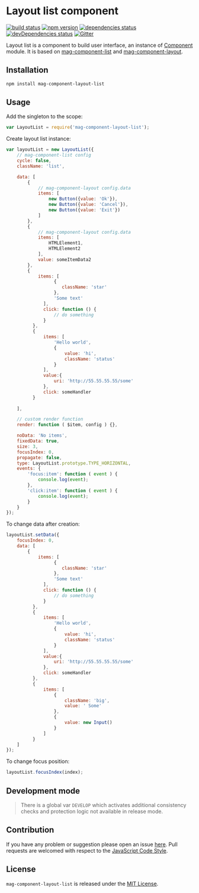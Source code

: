 Layout list component
=====================

[![build status](https://img.shields.io/travis/magsdk/component-layout-list.svg?style=flat-square)](https://travis-ci.org/magsdk/component-layout-list)
[![npm version](https://img.shields.io/npm/v/mag-component-layout-list.svg?style=flat-square)](https://www.npmjs.com/package/mag-component-layout-list)
[![dependencies status](https://img.shields.io/david/magsdk/component-layout-list.svg?style=flat-square)](https://david-dm.org/magsdk/component-layout-list)
[![devDependencies status](https://img.shields.io/david/dev/magsdk/component-layout-list.svg?style=flat-square)](https://david-dm.org/magsdk/component-layout-list?type=dev)
[![Gitter](https://img.shields.io/badge/gitter-join%20chat-blue.svg?style=flat-square)](https://gitter.im/DarkPark/magsdk)


Layout list is a component to build user interface, an instance of [Component](https://github.com/stbsdk/component) module.
It is based on [mag-component-list](https://github.com/magsdk/component-list) and [mag-component-layout](https://github.com/magsdk/component-layout).


## Installation ##

```bash
npm install mag-component-layout-list
```


## Usage ##

Add the singleton to the scope:

```js
var LayoutList = require('mag-component-layout-list');
```

Create layout list instance:

```js
var layoutList = new LayoutList({
    // mag-component-list config
    cycle: false,
    className: 'list',

    data: [
        {
            // mag-component-layout config.data
            items: [
                new Button({value: 'Ok'}),
                new Button({value: 'Cancel'}),
                new Button({value: 'Exit'})
            ]
        },
        {
            // mag-component-layout config.data
            items: [
                HTMLElement1,
                HTMLElement2
            ],
            value: someItemData2
        },
        {
            items: [
                  {
                     className: 'star'
                  },
                  'Some text'
              ],
              click: function () {
                  // do something
              }
          },
          {
              items: [
                  'Hello world',
                  {
                      value: 'hi',
                      className: 'status'
                  }
              ],
              value:{
                  uri: 'http://55.55.55.55/some'
              },
              click: someHandler
          }
        
    ],

    // custom render function
    render: function ( $item, config ) {},

    noData: 'No items',
    fixedData: true,
    size: 3,
    focusIndex: 0,
    propagate: false,
    type: LayoutList.prototype.TYPE_HORIZONTAL,
    events: {
        'focus:item': function ( event ) {
            console.log(event);
        },
        'click:item': function ( event ) {
            console.log(event);
        }
    }
});
```

To change data after creation:

```js
layoutList.setData({
    focusIndex: 0,
    data: [
        {
            items: [
                  {
                     className: 'star'
                  },
                  'Some text'
              ],
              click: function () {
                  // do something
              }
          },
          {
              items: [
                  'Hello world',
                  {
                      value: 'hi',
                      className: 'status'
                  }
              ],
              value:{
                  uri: 'http://55.55.55.55/some'
              },
              click: someHandler
          },
          {
              items: [
                  {
                      className: 'big',
                      value: ' Some'
                  },
                  {
                      value: new Input()
                  }
              ]
          }
    ]
});
```

To change focus position:

```js
layoutList.focusIndex(index);
```

## Development mode ##

> There is a global var `DEVELOP` which activates additional consistency checks and protection logic not available in release mode.


## Contribution ##

If you have any problem or suggestion please open an issue [here](https://github.com/magsdk/component-layout-list/issues).
Pull requests are welcomed with respect to the [JavaScript Code Style](https://github.com/DarkPark/jscs).


## License ##

`mag-component-layout-list` is released under the [MIT License](license.md).
